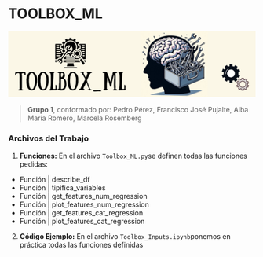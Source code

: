 
# TOOLBOX_ML

![Texto alternativo](img/Toolbox_ML_Banner.png)

> **Grupo 1**, conformado por: Pedro Pérez, Francisco José Pujalte, Alba María Romero, Marcela Rosemberg

### Archivos del Trabajo

1. **Funciones:** En el archivo `Toolbox_ML.py`se definen todas las funciones pedidas:
- Función | describe_df
- Función | tipifica_variables
- Función | get_features_num_regression
- Función | plot_features_num_regression
- Función | get_features_cat_regression
- Función | plot_features_cat_regression
2. **Código Ejemplo:** En el archivo `Toolbox_Inputs.ipynb`ponemos en práctica todas las funciones definidas